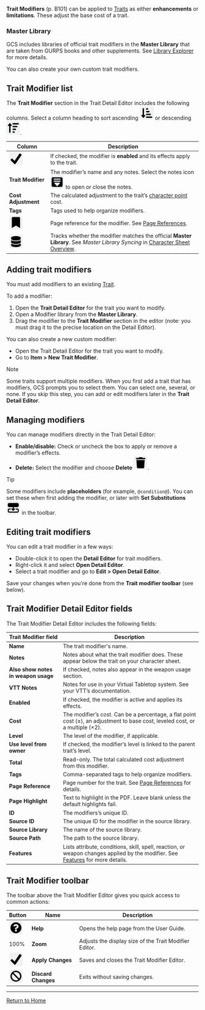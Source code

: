 **Trait Modifiers** (p. B101) can be applied to [Traits](Traits.md) as either **enhancements** or **limitations**. These adjust the base cost of a trait.
### Master Library
GCS includes libraries of official trait modifiers in the **Master Library** that are taken from GURPS books and other supplements. See [Library Explorer](Library%20Explorer.md) for more details.

You can also create your own custom trait modifiers.
## Trait Modifier list
The **Trait Modifier** section in the Trait Detail Editor includes the following columns. Select a column heading to sort ascending ![](./images/icons/icn-sortAscending.svg) or descending ![](./images/icons/icn-sortDescending.svg).

| Column                                    | Description                                                                                                                                                       |
| ----------------------------------------- | ----------------------------------------------------------------------------------------------------------------------------------------------------------------- |
| ![](./images/icons/icn-applyChanges.svg)  | If checked, the modifier is **enabled** and its effects apply to the trait.                                                                                       |
| **Trait Modifier**                        | The modifier’s name and any notes. Select the notes icon ![](./images/icons/icn-notesExpand.svg) to open or close the notes.                                      |
| **Cost Adjustment**                       | The calculated adjustment to the trait’s [character point](Character%20points.md) cost.                                                                           |
| **Tags**                                  | Tags used to help organize modifiers.                                                                                                                             |
| ![](./images/icons/icn-pageReference.svg) | Page reference for the modifier. See [Page References](Page%20References.md).                                                                                     |
| ![](./images/icons/icn-source.svg)        | Tracks whether the modifier matches the official **Master Library**. See _Master Library Syncing_ in [Character Sheet Overview](Character%20Sheet%20Overview.md). |
## Adding trait modifiers
You must add modifiers to an existing [Trait](Traits.md).

To add a modifier:
1. Open the **Trait Detail Editor** for the trait you want to modify.
2. Open a Modifier library from the **Master Library**.
3. Drag the modifier to the **Trait Modifier** section in the editor (note: you must drag it to the precise location on the Detail Editor).

You can also create a new custom modifier:
- Open the Trait Detail Editor for the trait you want to modify.
- Go to **Item > New Trait Modifier**.

> [!NOTE]  
> Some traits support multiple modifiers. When you first add a trait that has modifiers, GCS prompts you to select them. You can select one, several, or none. If you skip this step, you can add or edit modifiers later in the **Trait Detail Editor**.

## Managing modifiers
You can manage modifiers directly in the Trait Detail Editor:
- **Enable/disable:** Check or uncheck the box to apply or remove a modifier’s effects.
- **Delete:** Select the modifier and choose **Delete** ![](./images/icons/icn-delete.svg).

> [!TIP]
> Some modifiers include **placeholders** (for example, `@condition@`). You can set these when first adding the modifier, or later with **Set Substitutions** ![](./images/icons/icn-substitutions.svg)  in the toolbar.

## Editing trait modifiers
You can edit a trait modifier in a few ways:
- Double-click it to open the **Detail Editor** for trait modifiers.
- Right-click it and select **Open Detail Editor**.
- Select a trait modifier and go to **Edit > Open Detail Editor**.

Save your changes when you're done from the **Trait modifier toolbar** (see below).
## Trait Modifier Detail Editor fields
The Trait Modifier Detail Editor includes the following fields:

| Trait Modifier field                | Description                                                                                                                                   |
| ----------------------------------- | --------------------------------------------------------------------------------------------------------------------------------------------- |
| **Name**                            | The trait modifier's name.                                                                                                                    |
| **Notes**                           | Notes about what the trait modifier does. These appear below the trait on your character sheet.                                               |
| **Also show notes in weapon usage** | If checked, notes also appear in the weapon usage section.                                                                                    |
| **VTT Notes**                       | Notes for use in your Virtual Tabletop system. See your VTT’s documentation.                                                                  |
| **Enabled**                         | If checked, the modifier is active and applies its effects.                                                                                   |
| **Cost**                            | The modifier’s cost. Can be a percentage, a flat point cost (±), an adjustment to base cost, leveled cost, or a multiple (×2).                |
| **Level**                           | The level of the modifier, if applicable.                                                                                                     |
| **Use level from owner**            | If checked, the modifier’s level is linked to the parent trait’s level.                                                                       |
| **Total**                           | Read-only. The total calculated cost adjustment from this modifier.                                                                           |
| **Tags**                            | Comma-separated tags to help organize modifiers.                                                                                              |
| **Page Reference**                  | Page number for the trait. See [Page References](Page%20References.md) for details.                                                           |
| **Page Highlight**                  | Text to highlight in the PDF. Leave blank unless the default highlights fail.                                                                 |
| **ID**                              | The modifiers’s unique ID.                                                                                                                    |
| **Source ID**                       | The unique ID for the modifier in the source library.                                                                                         |
| **Source Library**                  | The name of the source library.                                                                                                               |
| **Source Path**                     | The path to the source library.                                                                                                               |
| **Features**                        | Lists attribute, conditions, skill, spell, reaction, or weapon changes applied by the modifier. See [Features](Features.md) for more details. |
## Trait Modifier toolbar
The toolbar above the Trait Modifier Editor gives you quick access to common actions:

| Button                                     | Name                | Description                                            |
| ------------------------------------------ | ------------------- | ------------------------------------------------------ |
| ![](./images/icons/icn-help.svg)           | **Help**            | Opens the help page from the User Guide.               |
| 100%                                       | **Zoom**            | Adjusts the display size of the Trait Modifier Editor. |
| ![](./images/icons/icn-applyChanges.svg)   | **Apply Changes**   | Saves and closes the Trait Modifier Editor.            |
| ![](./images/icons/icn-discardChanges.svg) | **Discard Changes** | Exits without saving changes.                          |

---
[Return to Home](Home.md)
